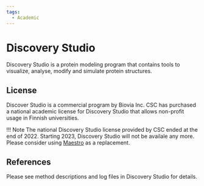 ```yaml
---
tags:
  - Academic
---
```


# Discovery Studio

Discovery Studio is a protein modeling program that contains tools to
visualize, analyse, modify and simulate protein structures. 

## License

Discover Studio is a commercial program by Biovia Inc. CSC has purchased
a national academic license for Discovery Studio that allows non-profit
usage in Finnish universities.

!!! Note
    The national Discovery Studio license provided by CSC ended at the end of 2022.
    Starting 2023, Discovery Studio will not be availale any more.
    Please consider using [Maestro](./maestro.md) as a replacement.

## References

Please see method descriptions and log files in Discovery Studio for details.
